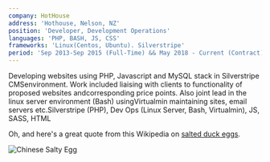 ```yaml
---
company: HotHouse
address: 'Hothouse, Nelson, NZ'
position: 'Developer, Development Operations'
languages: 'PHP, BASH, JS, CSS'
frameworks: 'Linux(Centos, Ubuntu). Silverstripe'
period: 'Sep 2013-Sep 2015 (Full-Time) && May 2018 - Current (Contract)'
---
```


Developing websites using PHP, Javascript and MySQL stack in Silverstripe CMSenvironment. Work included liaising with clients to functionality of proposed websites andcorresponding price points. Also joint lead in the linux server environment (Bash) usingVirtualmin maintaining sites, email servers etc.Silverstripe (PHP), Dev Ops (Linux Server, Bash, Virtualmin), JS, SASS, HTML

Oh, and here's a great quote from this Wikipedia on
[salted duck eggs](http://en.wikipedia.org/wiki/Salted_duck_egg).

![Chinese Salty Egg](./HothouseLogo.jpg)
